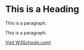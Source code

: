 <!DOCTYPE html>
<html>
<head>
<title>Page Title</title>
</head>
<body>

<h1>This is a Heading</h1>
<p>This is a paragraph.</p>
<p>This is a paragraph.</p> 
<p>
<a href="https://www.w3schools.com/">Visit W3Schools.com!</a></p>
</body>
</html>
